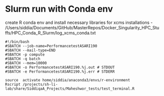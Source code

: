# Slurm run with Conda env

create R conda env and install necessary libraries for xcms installations - /Users/siddia/Documents/GitHub/MasterRepos/Docker_Singularity_HPC_Stuffs/HPC_Conda_R_Slurm/log_xcms_conda.txt

```
#!/bin/bash
#SBATCH --job-name=PerformancetestASARI190
#SBATCH --mail-type=END
#SBATCH -p compute
#SBATCH -q batch
#SBATCH --mem=10000
#SBATCH -o PerformancetestASARI190.%j.out # STDOUT
#SBATCH -e PerformancetestASARI190.%j.err # STDERR

source  activate home/siddia/anaconda3/envs/r-environment
Rscript /projects/sh-li-lab/share/SiddiqaA_Projects/Maheshwor_tests/test_terminal.R

```
